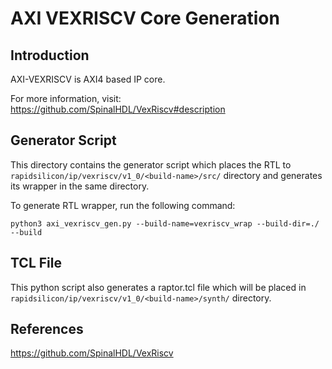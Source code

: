 # AXI VEXRISCV Core Generation 
## Introduction

AXI-VEXRISCV is AXI4 based IP core.

For more information, visit: https://github.com/SpinalHDL/VexRiscv#description

## Generator Script
This directory contains the generator script which places the RTL to `rapidsilicon/ip/vexriscv/v1_0/<build-name>/src/` directory and generates its wrapper in the same directory. 

To generate RTL wrapper, run the following command:
```
python3 axi_vexriscv_gen.py --build-name=vexriscv_wrap --build-dir=./ --build
```

## TCL File
This python script also generates a raptor.tcl file which will be placed in `rapidsilicon/ip/vexriscv/v1_0/<build-name>/synth/` directory.


## References
https://github.com/SpinalHDL/VexRiscv